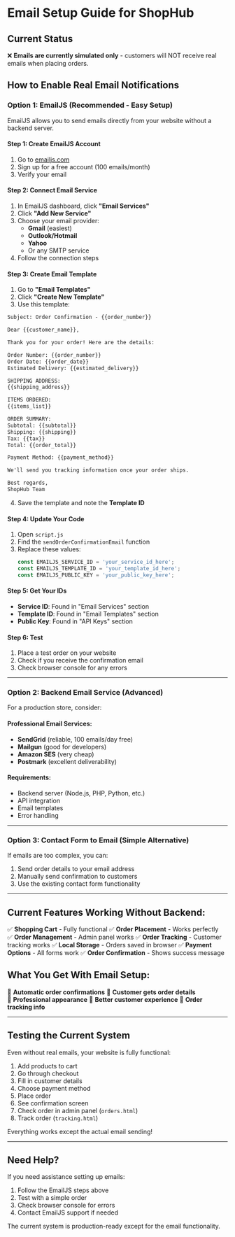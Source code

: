 # Email Setup Guide for ShopHub

## Current Status
❌ **Emails are currently simulated only** - customers will NOT receive real emails when placing orders.

## How to Enable Real Email Notifications

### Option 1: EmailJS (Recommended - Easy Setup)

EmailJS allows you to send emails directly from your website without a backend server.

#### Step 1: Create EmailJS Account
1. Go to [emailjs.com](https://www.emailjs.com/)
2. Sign up for a free account (100 emails/month)
3. Verify your email

#### Step 2: Connect Email Service
1. In EmailJS dashboard, click **"Email Services"**
2. Click **"Add New Service"**
3. Choose your email provider:
   - **Gmail** (easiest)
   - **Outlook/Hotmail**
   - **Yahoo**
   - Or any SMTP service
4. Follow the connection steps

#### Step 3: Create Email Template
1. Go to **"Email Templates"**
2. Click **"Create New Template"**
3. Use this template:

```html
Subject: Order Confirmation - {{order_number}}

Dear {{customer_name}},

Thank you for your order! Here are the details:

Order Number: {{order_number}}
Order Date: {{order_date}}
Estimated Delivery: {{estimated_delivery}}

SHIPPING ADDRESS:
{{shipping_address}}

ITEMS ORDERED:
{{items_list}}

ORDER SUMMARY:
Subtotal: {{subtotal}}
Shipping: {{shipping}}
Tax: {{tax}}
Total: {{order_total}}

Payment Method: {{payment_method}}

We'll send you tracking information once your order ships.

Best regards,
ShopHub Team
```

4. Save the template and note the **Template ID**

#### Step 4: Update Your Code
1. Open `script.js`
2. Find the `sendOrderConfirmationEmail` function
3. Replace these values:
   ```javascript
   const EMAILJS_SERVICE_ID = 'your_service_id_here';
   const EMAILJS_TEMPLATE_ID = 'your_template_id_here';
   const EMAILJS_PUBLIC_KEY = 'your_public_key_here';
   ```

#### Step 5: Get Your IDs
- **Service ID**: Found in "Email Services" section
- **Template ID**: Found in "Email Templates" section  
- **Public Key**: Found in "API Keys" section

#### Step 6: Test
1. Place a test order on your website
2. Check if you receive the confirmation email
3. Check browser console for any errors

---

### Option 2: Backend Email Service (Advanced)

For a production store, consider:

#### Professional Email Services:
- **SendGrid** (reliable, 100 emails/day free)
- **Mailgun** (good for developers)
- **Amazon SES** (very cheap)
- **Postmark** (excellent deliverability)

#### Requirements:
- Backend server (Node.js, PHP, Python, etc.)
- API integration
- Email templates
- Error handling

---

### Option 3: Contact Form to Email (Simple Alternative)

If emails are too complex, you can:
1. Send order details to your email address
2. Manually send confirmation to customers
3. Use the existing contact form functionality

---

## Current Features Working Without Backend:

✅ **Shopping Cart** - Fully functional
✅ **Order Placement** - Works perfectly  
✅ **Order Management** - Admin panel works
✅ **Order Tracking** - Customer tracking works
✅ **Local Storage** - Orders saved in browser
✅ **Payment Options** - All forms work
✅ **Order Confirmation** - Shows success message

## What You Get With Email Setup:

📧 **Automatic order confirmations**
📧 **Customer gets order details**  
📧 **Professional appearance**
📧 **Better customer experience**
📧 **Order tracking info**

---

## Testing the Current System

Even without real emails, your website is fully functional:

1. Add products to cart
2. Go through checkout
3. Fill in customer details
4. Choose payment method
5. Place order
6. See confirmation screen
7. Check order in admin panel (`orders.html`)
8. Track order (`tracking.html`)

Everything works except the actual email sending!

---

## Need Help?

If you need assistance setting up emails:
1. Follow the EmailJS steps above
2. Test with a simple order
3. Check browser console for errors
4. Contact EmailJS support if needed

The current system is production-ready except for the email functionality.
